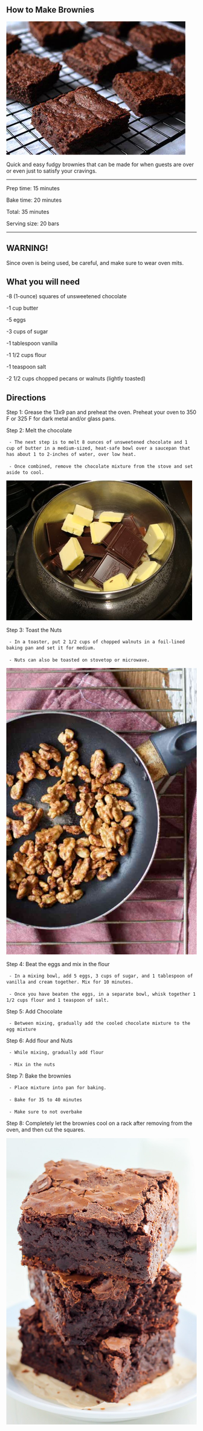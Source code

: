 ## How to Make Brownies

![first](brownies.jpg)

Quick and easy fudgy brownies that can be made for when guests are over or even just to satisfy your cravings. 

_________________________________________________________________________________________________________
Prep time: 15 minutes

Bake time: 20 minutes

Total: 35 minutes

Serving size: 20 bars
_________________________________________________________________________________________________________

## WARNING!
Since oven is being used, be careful, and make sure to wear oven mits.

## What you will need

-8 (1-ounce) squares of unsweetened chocolate

-1 cup butter

-5 eggs

-3 cups of sugar

-1 tablespoon vanilla

-1 1/2 cups flour

-1 teaspoon salt

-2 1/2 cups chopped pecans or walnuts (lightly toasted)

## Directions

Step 1: Grease the 13x9 pan and preheat the oven. Preheat your oven to 350 F or 325 F for dark metal and/or glass pans.

Step 2: Melt the chocolate

     - The next step is to melt 8 ounces of unsweetened chocolate and 1 cup of butter in a medium-sized, heat-safe bowl over a saucepan that has about 1 to 2-inches of water, over low heat.

     - Once combined, remove the chocolate mixture from the stove and set aside to cool.

![chocolate](chocbutter.jpg)

Step 3: Toast the Nuts

     - In a toaster, put 2 1/2 cups of chopped walnuts in a foil-lined baking pan and set it for medium.
     
     - Nuts can also be toasted on stovetop or microwave.
     
![setp3](walnuts.jpg)

Step 4: Beat the eggs and mix in the flour
     
     - In a mixing bowl, add 5 eggs, 3 cups of sugar, and 1 tablespoon of vanilla and cream together. Mix for 10 minutes.
     
     - Once you have beaten the eggs, in a separate bowl, whisk together 1 1/2 cups flour and 1 teaspoon of salt.

Step 5: Add Chocolate

     - Between mixing, gradually add the cooled chocolate mixture to the egg mixture

Step 6: Add flour and Nuts

     - While mixing, gradually add flour
     
     - Mix in the nuts

Step 7: Bake the brownies

     - Place mixture into pan for baking.
     
     - Bake for 35 to 40 minutes
     
     - Make sure to not overbake
     
Step 8: Completely let the brownies cool on a rack after removing from the oven, and then cut the squares.

![step8](brownies2.jpg)
   

